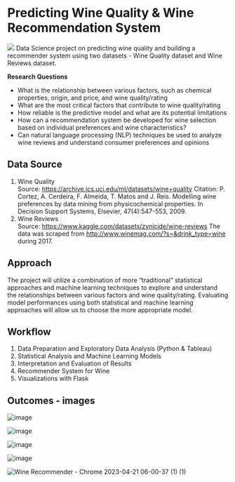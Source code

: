 # Predicting Wine Quality & Wine Recommendation System
<img src="https://img.shields.io/badge/PYTHON-3776AB?style=flat&logo=Python&logoColor=white"/> 
Data Science project on predicting wine quality and building a recommender system using two datasets - Wine Quality dataset and Wine Reviews dataset.  

  
**Research Questions**  
- What is the relationship between various factors, such as chemical properties, origin, and price, and wine quality/rating  
- What are the most critical factors that contribute to wine quality/rating  
- How reliable is the predictive model and what are its potential limitations  
- How can a recommendation system be developed for wine selection based on individual preferences and wine characteristics?  
- Can natural language processing (NLP) techniques be used to analyze wine reviews and understand consumer preferences and opinions   

## Data Source
1. Wine Quality  
   Source: https://archive.ics.uci.edu/ml/datasets/wine+quality Citation: P. Cortez, A. Cerdeira, F. Almeida, T. Matos and J. Reis. Modelling wine preferences by data mining from physicochemical properties. In Decision Support Systems, Elsevier, 47(4):547-553, 2009.
2. Wine Reviews  
   Source: https://www.kaggle.com/datasets/zynicide/wine-reviews The data was scraped from http://www.winemag.com/?s=&drink_type=wine during 2017.

## Approach
The project will utilize a combination of more “traditional” statistical approaches and machine learning techniques to explore and understand the relationships between various factors and wine quality/rating. Evaluating model performances using both statistical and machine learning approaches will allow us to choose the more appropriate model.   

## Workflow  
1)	Data Preparation and Exploratory Data Analysis (Python & Tableau)      
2)	Statistical Analysis and Machine Learning Models   
3)	Interpretation and Evaluation of Results  
4)	Recommender System for Wine  
5)	Visualizations with Flask

## Outcomes - images
![image](https://github.com/angie0bb/wine-quality-prediction/assets/76639910/90979ebb-561c-41db-882e-12cb7e6b60ab)  

![image](https://github.com/angie0bb/wine-quality-prediction/assets/76639910/4898a7a8-260f-401c-9dcf-0f1928e0d60a)  

![image](https://github.com/angie0bb/wine-quality-prediction/assets/76639910/bf26c877-63dd-484c-81a0-82e793a45eb4)  

![image](https://github.com/angie0bb/wine-quality-prediction/assets/76639910/e79daae9-0229-4a00-8b4f-686713f6d829)  

![Wine Recommender - Chrome 2023-04-21 06-00-37 (1) (1)](https://github.com/angie0bb/wine-quality-prediction/assets/76639910/20e25e09-d045-442d-972b-9a020e6f5d7c)  


   
  
